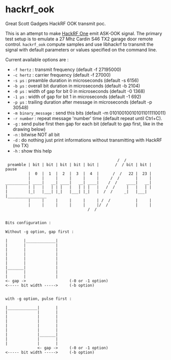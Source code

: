 # hackrf_ook
Great Scott Gadgets HackRF OOK transmit poc.

This is an attempt to make [HackRF One](https://greatscottgadgets.com/hackrf) emit ASK-OOK signal. The primary test setup is to emulate a 27 Mhz Cardin S46 TX2 garage door remote control.
`hackrf_ook` compute samples and use libhackrf to transmit the signal with default parameters or values specified on the command line.

Current available options are :

- `-f hertz` : transmit frequency (default -f 27195000)
- `-c hertz` : carrier frequency (default -f 27000)
- `-s µs` : preamble duration in microseconds (default -s 6156)
- `-b µs` : overall bit duration in microseconds (default -b 2104)
- `-0 µs` : width of gap for bit 0 in microseconds (default -0 1368)
- `-1 µs` : width of gap for bit 1 in microseconds (default -1 692)
- `-p µs` : trailing duration after message in microseconds (default -p 30548)
- `-m binary_message` : send this bits  (default -m 010100100101011011110011)
- `-r number` : repeat message 'number' time (default repeat until Ctrl+C).
- `-g` : send pulse first then gap for each bit (default to gap first, like in the drawing below)
- `-n` : bitwise NOT all bit
- `-d` : do nothing just print informations without transmitting with HackRF (no TX)
- `-h` : show this help

```
                                                 /  /
 preamble | bit | bit | bit | bit | bit |       /  / bit | bit |     pause
          |  0  |  1  |  2  |  3  |  4  |      /  /   22 |  23 |
          |     |     |     |     |     |     /  /       |     |
__________| ____|   __| ____|   __| ____|    /  /    ____|   __|
|         | |   |   | | |   |   | | |   |   /  /     |   |   | |
|         |_|   |___| |_|   |___| |_|   |  /  /     _|   |___| |_________________
          |     |     |     |     |     | /  /           |     |
          |     |     |     |     |     |/  /            |     |
	                                /  /


Bits configuration :

Without -g option, gap first :

|       |_____________|
|       |             |
|       |             |
|       |             |
|       |             |
|       |             |
|_______|             |
|       |             |
|       |             |
<- gap ->                   (-0 or -1 option)
<----- bit width ----->     (-b option)


with -g option, pulse first :

|_____________|       |
|             |       |
|             |       |
|             |       |
|             |       |
|             |       |
|             |_______|
|             |       |
|             |       |
              <- gap ->     (-0 or -1 option)
<----- bit width ----->     (-b option)
```
